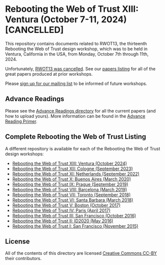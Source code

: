 # Rebooting the Web of Trust XIII: Ventura (October 7-11, 2024) [CANCELLED]

This repository contains documents related to RWOT13, the thirteenth
Rebooting the Web of Trust design workshop, which was to be held in
Ventura, California in the USA, from Monday, October 7th through 11th,
2024.

Unfortunately, [RWOT13 was cancelled](https://www.weboftrust.info/rwot%20workshop/rwot13-cancelled/). See our [papers listing](https://www.weboftrust.info/papers/) for all of the great papers produced at prior workshops.

Please [sign up for our mailing
list](https://www.weboftrust.info/subscribe/) to be informed of future workshops.

## Advance Readings

Please see the [Advance Readings directory](./advance-readings) for all the current papers (and how to upload yours). More information can be found in the [Advance Reading Primer](./advance-readings/advance-reading-primer.md).

## Complete Rebooting the Web of Trust Listing

A different repository is available for each of the Rebooting the Web of Trust design workshops:

* [Rebooting the Web of Trust XIII: Ventura (October 2024)](https://github.com/WebOfTrustInfo/rwot13-ventura)
* [Rebooting the Web of Trust XII: Cologne (September 2023)](https://github.com/WebOfTrustInfo/rwot12-cologne)
* [Rebooting the Web of Trust XI: Netherlands (September 2022)](https://github.com/WebOfTrustInfo/rwot11-netherlands)
* [Rebooting the Web of Trust X: Buenos Aires (March 2020)](https://github.com/WebOfTrustInfo/rwot10-buenosaires)
* [Rebooting the Web of Trust IX: Prague (September 2019)](https://github.com/WebOfTrustInfo/rwot9-prague)
* [Rebooting the Web of Trust VIII: Barcelona (March 2019)](https://github.com/WebOfTrustInfo/rwot8-barcelona)
* [Rebooting the Web of Trust VII: Toronto (September 2018)](https://github.com/WebOfTrustInfo/rwot7-fall2018)
* [Rebooting the Web of Trust VI: Santa Barbara (March 2018)](https://github.com/WebOfTrustInfo/rebooting-the-web-of-trust-spring2018)
* [Rebooting the Web of Trust V: Boston (October 2017)](https://github.com/WebOfTrustInfo/rebooting-the-web-of-trust-fall2017)
* [Rebooting the Web of Trust IV: Paris (April 2017)](https://github.com/WebOfTrustInfo/rebooting-the-web-of-trust-spring2017)
* [Rebooting the Web of Trust III: San Francisco (October 2016)](https://github.com/WebOfTrustInfo/rebooting-the-web-of-trust-fall2016)
* [Rebooting the Web of Trust II: ID2020 (May 2016)](https://github.com/WebOfTrustInfo/ID2020DesignWorkshop)
* [Rebooting the Web of Trust I: San Francisco (November 2015)](https://github.com/WebOfTrustInfo/rebooting-the-web-of-trust)

## License

All of the contents of this directory are licensed [Creative Commons CC-BY](https://github.com/WebOfTrustInfo/rebooting-the-web-of-trust/blob/master/final-documents/LICENSE-CC-BY-4.0.md) their contributors.

